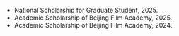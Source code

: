 
- National Scholarship for Graduate Student, 2025.
- Academic Scholarship of Beijing Film Academy, 2025.
- Academic Scholarship of Beijing Film Academy, 2024.
